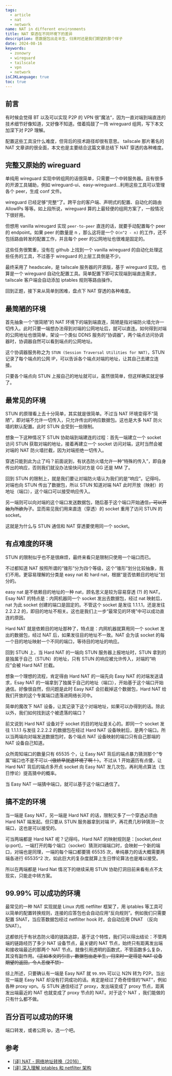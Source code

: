 ```yaml
---
tags:
  - article
  - nat
  - network
name: NAT in different environments
title: NAT 穿透在不同环境下的差异
description: 愿数据包出走半生，归来时还是我们期望的那个样子
date: 2024-08-16
keywords:
  - zonowry
  - wireguard
  - tailscale
  - vpn
  - network
isCJKLanguage: true
toc: true
---
```


## 前言

有时候会觉得 BT 以及可以实现 P2P 的 VPN 很”魔法“，因为一直对端到端直连的技术细节好像知道，又好像不知道。借着捣鼓了一阵 wireguard 组网，写下本文加深下对 P2P 理解。

配置这些工具没什么难度，但背后的技术路径却很有意思。 tailscale 那片著名的 NAT 文章讲的很全面，本文也是主要结合这篇文章总结下 NAT 穿透的各种难度。 

## 完整又原始的 wireguard 

单纯用 wireguard 实现中转组网的话很简单，只需要一个中转服务器。且有很多的开源工具辅助，例如 wireguard-ui、easy-wireguard...利用这些工具可以管理各个 peer，生成 conf 文件。

wireguard 已经足够“完整“了。跨平台的客户端、声明式的配置、自动化的路由 AllowIPs 等等。如上段所说，wireguard 算的上最轻便的组网方案了，一般情况下很好用。

但想用 vanilla wireugard 实现 `peer-to-peer` 直连的话，就要手动配置每个 peer 的 endpoint。如果 peer 的数量是 n ，那么这将是一个 `O(n^2 - n)` 的工作，还不包括路由转发的配置工作，并且每个 peer 的公网地址也很难是固定的。

这些任务很繁重，没有在 github 上找到一个 vanilla wireguard 的自动化处理这些任务的工具，不过基于 wireguard 的上层工具倒是不少。

最终采用了 headscale，是 tailscale 服务器的开源版，基于 wireguard 实现。也算是一个 wireguard 自动化配置工具。简单配置下即可实现端到端直连需求，tailscale 客户端会自动添加 iptables 规则等路由操作。

回到正题，接下来从简单到困难，盘点下 NAT 穿透的各种难度。


## 最简陋的环境

首先抽象一个“很简陋”的 NAT 环境下的端到端直连，简陋是指对端防火墙允许一切传入。此时只要一端想办法得到对端的公网地址后，就可以直连。如何得到对端的公网地址也很简单，架设一个类似 DDNS 服务的“协调器”，两个端点访问协调器时，协调器自然可以看到端点的公网地址。

这个协调器服务称之为 `STUN (Session Traversal Utilities for NAT)`，STUN 记录了每个端点的公网 IP，可以告诉各个端点对端的地址，让其自己去建立连接。

只要各个端点向 STUN 上报自己的地址就可以，虽然很简单，但这样确实就足够了。


## 最常见的环境

STUN 的原理看上去十分简单，其实就是很简单。不过当 NAT 环境变得不“简陋”，即对端不允许一切传入，只允许传出的响应数据包。这也是大多 NAT 防火墙的默认配置。此时 STUN 会受到一些限制。

想象一下这种情况下 STUN 协助端到端建连的过程：首先一端建立一个 socket 访问 STUN 获取对端的地址，接着再建立一个 socket 访问对端，这时当然会被对端的 NAT 防火墙拦截，因为对端拒绝一切传入。

穿透只能到此为止了吗？前面说到，有状态防火墙允许一种“特殊的传入”，即自身传出的响应，否则我们就没办法愉快问对方是 GG 还是 MM 了。

回到 STUN 的限制上，就是我们要让对端防火墙认为我们的是“响应”。记得吗，对端也向 STUN 传出了数据包，所以 STUN 知道对端 NAT 此时开放（映射）的地址（端口），这个端口可以接受响应传入。

另一端则可以向对端的这个端口发送数据包，随后基于这个端口开始通信~~，可以开始为所欲为了~~。显而易见我们用来直连（穿透）的 socket 重用了访问 STUN 的 socket。

这就是为什么与 STUN 通信和 NAT 穿透要使用同一个 socket。

## 有点难度的环境

STUN 的限制似乎也不是很麻烦，最终来看只是限制只使用一个端口而已。

不过都知道 NAT 按照所谓的“锥形“分为四个等级，这个“锥形”划分比较抽象，我们不用。更容易理解的分类是 easy nat 和 hard nat，根据“是否依赖目的地址”划分的。

easy nat 是不依赖目的地址的一种 nat，顾名思义是较为容易穿透 (?) 的 NAT。Esay NAT 的特点是：内网机器同一个 socket 发出去数据包，经过 nat 映射后，nat 为此 socket 创建的端口是固定的。不管这个 socket 是发往 1.1.1.1，还是发往 2.2.2.2 的，即目的地址不相关。这也是我们上一步“最常见的环境”中可以成功直连的原因。

Hard NAT 就是依赖目的地址那种了，特点是：内网机器就算用同一个 socket 发出的数据包，经过 NAT 后，如果发往目的地址不一致。NAT 会为该 socket 的每一个目的地址映射一个不同的端口，等待目的地址的响应。

回到 STUN 上，当 Hard NAT 的一端向 STUN 服务器上报地址时，STUN 拿到的是独属于自己（STUN）的地址，只有 STUN 的响应被允许传入，对端的“响应”会被 Hard NAT 拦截。


想象一个理想的流程，肯定得由 Hard NAT 的一端先向 Easy NAT 的对端发送请求，Esay NAT 的一端拿到了独属于自己的地址（端口），开始基于这个端口开始通信。好像很自然，但问题是此时 Easy NAT 会拦截掉这个数据包，Hard NAT 给我们开放的这个专属端口遗落进网络长河中。

简单的魔改下 NAT 设备，让其记录下这个对端地址，如果可以办得到的话。除此以外，我们如何找到这个被遗落的端口？

前文说到 Hard NAT 设备对于 socket 的目的地址是关心的。即同一个 socket 发往 1.1.1.1 与发往 2.2.2.2 的数据包在经过 Hard NAT 设备映射后，是两个端口。所以当两端向对端发送数据包时，各个端点 NAT 设备映射的端口只有自己那端的 NAT 设备自己知道。

众所周知端口的数量只有 65535 个，让 Easy NAT 背后的端点暴力猜测那个“专属”端口也不是不可以~~（傲娇早就退环境了啊！）~~。不过从 1 开始遍历有点傻，让 Hard NAT 背后的端点多开点 socket 向 Easy NAT 发几次包，再利用点算法（生日悖论）提高猜中的概率。

当 Easy NAT 一端猜中端口，就可以基于这个端口通信了。

## 搞不定的环境

当一端是 Easy NAT，另一端是 Hard NAT 的话，限制又多了一个穿透必须由 Hard NAT 端发起。但只要从 STUN 服务器拿到对端 IP，再花费几秒钟猜测一次端口，这也是可以接受的。

可当两端都是 Hard NAT 呢？记得吗，Hard NAT 的映射规则是：\[socket,dest ip:port\]，一端打开的每个端口（socket）猜测对端端口时，会映射一个新的端口，对端也是同理，一端的每个端口都要猜 65535 次，单纯暴力的话大概需要两端各进行 65535\^2 次，如此巨大的复杂度就算上生日悖论算法也是难以接受。

所以在两端都是 Hard Nat 情况下的继续采用 STUN 协助打洞目前来看有点不太现实，只能走中转方案。

## 99.99% 可以成功的环境

最常见的一种 NAT 实现就是 Linux 内核 netfilter 框架了，用 iptables 等工具可以简单的配置转换规则，连接的应答包也会自动应用“反向规则”。例如我们只需要配置 SNAT，当应答数据包经过 netfilter hook 时，会自动应用 DNAT （反向 SNAT）。

这都依托于有状态防火墙的链路追踪，基于这个特性，我们可以得出结论：不管两端的链路经历了多少 NAT 设备节点，最关键的 NAT 节点，始终只有距离发出端和接收端最近的那两个 NAT 节点。就像引用透明的函数式，不管函数多么复杂，其没有副作用。~~（正如本文的引言，数据包出走半生，归来时一定得是 NAT 设备期望的返回，令人忍俊不禁）~~

综上所述，只要确认有一端是 Easy NAT 就 `99.99%` 可以让 N2N 转为 P2P。当出现一端是 Easy NAT 却没有打洞成功的话。肯定是经过了奇奇怪怪的“NAT”，例如各种 proxy vpn。与 STUN 通信经过了 proxy，发出端变成了 proxy 节点，距离发出端最近的 NAT 也就变成了 proxy 节点的 NAT。对于这个 NAT ，我们能做的只有什么都不做。

## 百分百可以成功的环境

端口转发，或者公网 ip，选一个吧。

## 参考

- [\[译\] NAT - 网络地址转换（2016）](https://arthurchiao.art/blog/nat-zh/)
- [\[译\] 深入理解 iptables 和 netfilter 架构](https://arthurchiao.art/blog/deep-dive-into-iptables-and-netfilter-arch-zh/)
